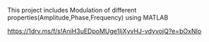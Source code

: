 This project includes Modulation of different properties(Amplitude,Phase,Frequency) using MATLAB

https://1drv.ms/f/s!AniH3uEDpoMUge1IjXyvHJ-vdyvojQ?e=bOxNIo
